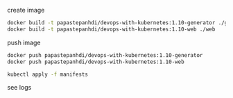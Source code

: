 create image
```bash
docker build -t papastepanhdi/devops-with-kubernetes:1.10-generator ./generator
docker build -t papastepanhdi/devops-with-kubernetes:1.10-web ./web
```

push image
```bash
docker push papastepanhdi/devops-with-kubernetes:1.10-generator
docker push papastepanhdi/devops-with-kubernetes:1.10-web
```


```bash
kubectl apply -f manifests
```

see logs